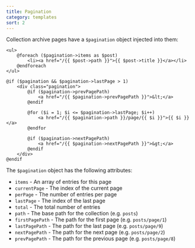 ```yaml
---
title: Pagination
category: templates
sort: 2
---
```


Collection archive pages have a `$pagination` object injected into them:

```blade
<ul>
    @foreach ($pagination->items as $post)
        <li><a href="/{{ $post->path }}">{{ $post->title }}</a></li>
    @endforeach
</ul>

@if ($pagination && $pagination->lastPage > 1)
    <div class="pagination">
        @if ($pagination->prevPagePath)
            <a href="/{{ $pagination->prevPagePath }}">&lt;</a>
        @endif

        @for ($i = 1; $i <= $pagination->lastPage; $i++)
            <a href="/{{ $pagination->path }}/page/{{ $i }}">{{ $i }}</a>
        @endfor

        @if ($pagination->nextPagePath)
            <a href="/{{ $pagination->nextPagePath }}">&gt;</a>
        @endif
    </div>
@endif
```

The `$pagination` object has the following attributes:

* `items` - An array of entries for this page
* `currentPage` - The index of the current page
* `perPage` - The number of entries per page
* `lastPage` - The index of the last page
* `total` - The total number of entries
* `path` - The base path for the collection (e.g. `posts`)
* `firstPagePath` - The path for the first page (e.g. `posts/page/1`)
* `lastPagePath` - The path for the last page (e.g. `posts/page/9`)
* `nextPagePath` - The path for the next page (e.g. `posts/page/2`)
* `prevPagePath` - The path for the previous page (e.g. `posts/page/8`)
